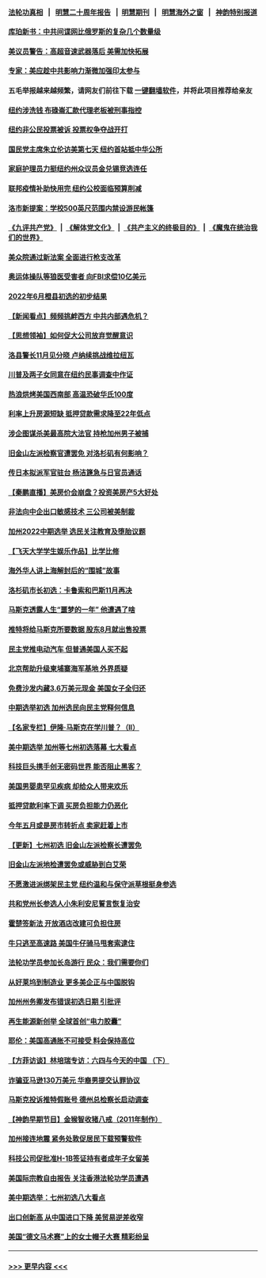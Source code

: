 #### [法轮功真相](https://github.com/gfw-breaker/truth/blob/master/README.md?t=0) &nbsp;&nbsp;|&nbsp;&nbsp; [明慧二十周年报告](https://github.com/gfw-breaker/mh-reports/blob/master/README.md?t=0) &nbsp;&nbsp;|&nbsp;&nbsp;[明慧期刊](https://github.com/gfw-breaker/mh-qikan) &nbsp;&nbsp;|&nbsp;&nbsp; [明慧海外之窗](https://github.com/gfw-breaker/mh-news/blob/master/README.md?t=0) &nbsp;&nbsp;|&nbsp;&nbsp; [神韵特别报道](https://github.com/gfw-breaker/mh-news/blob/master/shenyun.md?t=0)
#### [库珀新书：中共间谍网比俄罗斯的复杂几个数量级](../pages/nsc412/n13755653.md?t=06091851) 
#### [美议员警告：高超音速武器落后 美需加快拓展](../pages/nsc412/n13755647.md?t=06091851) 
#### [专家：美应趁中共影响力渐微加强印太参与](../pages/nsc412/n13755516.md?t=06091851) 
#### 五毛举报越来越频繁，请网友们前往下载 [一键翻墙软件](https://github.com/gfw-breaker/ssr-accounts)，并将此项目推荐给亲友
#### [纽约涉洗钱 布碌崙汇款代理老板被刑事指控](../pages/nsc412/n13755447.md?t=06091851) 
#### [纽约非公民投票被诉 投票权争夺战开打](../pages/nsc412/n13755486.md?t=06091851) 
#### [国民党主席朱立伦访美第七天 纽约首站抵中华公所](../pages/nsc412/n13755457.md?t=06091851) 
#### [家庭护理员力挺纽约州众议员金兑锡竞选连任](../pages/nsc412/n13755464.md?t=06091851) 
#### [联邦疫情补助快用完 纽约公校面临预算削减](../pages/nsc412/n13755445.md?t=06091851) 
#### [洛市新提案：学校500英尺范围内禁设游民帐篷](../pages/nsc412/n13755537.md?t=06091851) 
#### [《九评共产党》](https://github.com/begood0513/9ping.md/blob/master/README.md) &nbsp;|&nbsp; [《解体党文化》](../../../../jtdwh.md/blob/master/README.md)  &nbsp;|&nbsp; [《共产主义的终极目的》](../../../../gczydzjmd.md/blob/master/README.md) &nbsp;|&nbsp; [《魔鬼在统治我们的世界》](../../../../mgztzwmdsj.md/blob/master/README.md) 
#### [美众院通过新法案 全面进行枪支改革](../pages/nsc412/n13755378.md?t=06091851) 
#### [奥运体操队等狼医受害者 向FBI求偿10亿美元](../pages/nsc412/n13755437.md?t=06091851) 
#### [2022年6月橙县初选的初步结果](../pages/nsc412/n13755426.md?t=06091851) 
#### [【新闻看点】频频挑衅西方 中共内部遇危机？](../pages/nsc412/n13755017.md?t=06091851) 
#### [【思想领袖】如何促大公司放弃觉醒意识](../pages/nsc412/n13723724.md?t=06091851) 
#### [洛县警长11月见分晓 卢纳续挑战维拉纽瓦](../pages/nsc412/n13755396.md?t=06091851) 
#### [川普及两子女同意在纽约民事调查中作证](../pages/nsc412/n13755222.md?t=06091851) 
#### [热浪烘烤美国西南部 高温恐破华氏100度](../pages/nsc412/n13755315.md?t=06091851) 
#### [利率上升房源短缺 抵押贷款需求降至22年低点](../pages/nsc412/n13755271.md?t=06091851) 
#### [涉企图谋杀美最高院大法官 持枪加州男子被捕](../pages/nsc412/n13755263.md?t=06091851) 
#### [旧金山左派检察官遭罢免 对洛杉矶有何影响？](../pages/nsc412/n13755264.md?t=06091851) 
#### [传日本拟派军官驻台 杨洁篪急与日官员通话](../pages/nsc412/n13755097.md?t=06091851) 
#### [【秦鹏直播】美房价会崩盘？投资美房产5大好处](../pages/nsc412/n13755237.md?t=06091851) 
#### [非法向中企出口敏感技术 三公司被美制裁](../pages/nsc412/n13755233.md?t=06091851) 
#### [加州2022中期选举 选民关注教育及堕胎议题](../pages/nsc412/n13754562.md?t=06091851) 
#### [【飞天大学学生娱乐作品】比学比修](../pages/nsc412/n13755258.md?t=06091851) 
#### [海外华人讲上海解封后的“围城”故事](../pages/nsc412/n13755257.md?t=06091851) 
#### [洛杉矶市长初选：卡鲁索和巴斯11月再决](../pages/nsc412/n13755208.md?t=06091851) 
#### [马斯克透露人生“噩梦的一年” 他遭遇了啥](../pages/nsc412/n13755211.md?t=06091851) 
#### [推特将给马斯克所要数据 股东8月就出售投票](../pages/nsc412/n13755165.md?t=06091851) 
#### [民主党推电动汽车 但普通美国人买不起](../pages/nsc412/n13754574.md?t=06091851) 
#### [北京帮助升级柬埔寨海军基地 外界质疑](../pages/nsc412/n13755167.md?t=06091851) 
#### [免费沙发内藏3.6万美元现金 美国女子全归还](../pages/nsc412/n13755121.md?t=06091851) 
#### [中期选举初选 加州选民向民主党释何信息](../pages/nsc412/n13755100.md?t=06091851) 
#### [【名家专栏】伊隆‧马斯克在学川普？（II）](../pages/nsc412/n13754754.md?t=06091851) 
#### [美中期选举 加州等七州初选落幕 七大看点](../pages/nsc412/n13755132.md?t=06091851) 
#### [科技巨头携手创无密码世界 能否阻止黑客？](../pages/nsc412/n13755124.md?t=06091851) 
#### [美国男婴患罕见疾病 却给众人带来欢乐](../pages/nsc412/n13754812.md?t=06091851) 
#### [抵押贷款利率下调 买房负担能力仍恶化](../pages/nsc412/n13754778.md?t=06091851) 
#### [今年五月或是房市转折点 卖家赶着上市](../pages/nsc412/n13754747.md?t=06091851) 
#### [【更新】七州初选 旧金山左派检察长遭罢免](../pages/nsc412/n13754397.md?t=06091851) 
#### [旧金山左派地检遭罢免或威胁到白艾荣](../pages/nsc412/n13754639.md?t=06091851) 
#### [不愿激进派绑架民主党 纽约温和与保守派草根挺身参选](../pages/nsc412/n13754668.md?t=06091851) 
#### [共和党州长参选人小朱利安尼誓言恢复治安](../pages/nsc412/n13754645.md?t=06091851) 
#### [霍楚签新法 开放酒店改建可负担住房](../pages/nsc412/n13754623.md?t=06091851) 
#### [牛只逃至高速路 美国牛仔骑马甩套索逮住](../pages/nsc412/n13754598.md?t=06091851) 
#### [法轮功学员参加长岛游行  民众：我们需要你们](../pages/nsc412/n13754611.md?t=06091851) 
#### [从好莱坞到制造业 更多美企正与中国脱钩](../pages/nsc412/n13754651.md?t=06091851) 
#### [加州州务卿发布错误初选日期 引批评](../pages/nsc412/n13754552.md?t=06091851) 
#### [再生能源新创举 全球首创“电力胶囊”](../pages/nsc412/n13754495.md?t=06091851) 
#### [耶伦：美国高通胀不可接受 料会保持高位](../pages/nsc412/n13754467.md?t=06091851) 
#### [【方菲访谈】林培瑞专访：六四与今天的中国 （下）](../pages/nsc412/n13754267.md?t=06091851) 
#### [诈骗亚马逊130万美元 华裔男提交认罪协议](../pages/nsc412/n13754491.md?t=06091851) 
#### [马斯克投诉推特假账号 德州总检察长启动调查](../pages/nsc412/n13754414.md?t=06091851) 
#### [【神韵早期节目】金猴智收猪八戒（2011年制作）](../pages/nsc412/n13754276.md?t=06091851) 
#### [加州接连地震 紧务处敦促居民下载预警软件](../pages/nsc412/n13754386.md?t=06091851) 
#### [科技公司促批准H-1B签证持有者成年子女留美](../pages/nsc412/n13754384.md?t=06091851) 
#### [美国际宗教自由报告 关注香港法轮功学员遭遇](../pages/nsc412/n13754439.md?t=06091851) 
#### [美中期选举：七州初选八大看点](../pages/nsc412/n13754288.md?t=06091851) 
#### [出口创新高 从中国进口下降 美贸易逆差收窄](../pages/nsc412/n13754360.md?t=06091851) 
#### [美国“德文马术赛”上的女士帽子大赛 精彩纷呈](../pages/nsc412/n13754418.md?t=06091851) 

----
#### [ >>> 更早内容 <<< ](../indexes/nsc412-earlier.md)
